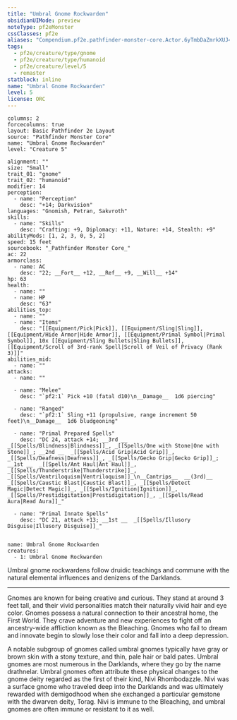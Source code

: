 ```yaml
---
title: "Umbral Gnome Rockwarden"
obsidianUIMode: preview
noteType: pf2eMonster
cssClasses: pf2e
aliases: "Compendium.pf2e.pathfinder-monster-core.Actor.6yTmbDaZmrkXUJ4t" 
tags:
  - pf2e/creature/type/gnome
  - pf2e/creature/type/humanoid
  - pf2e/creature/level/5
  - remaster
statblock: inline
name: "Umbral Gnome Rockwarden"
level: 5
license: ORC
---
```


```statblock
columns: 2
forcecolumns: true
layout: Basic Pathfinder 2e Layout
source: "Pathfinder Monster Core"
name: "Umbral Gnome Rockwarden"
level: "Creature 5"

alignment: ""
size: "Small"
trait_01: "gnome"
trait_02: "humanoid"
modifier: 14
perception:
  - name: "Perception"
    desc: "+14; Darkvision"
languages: "Gnomish, Petran, Sakvroth"
skills:
  - name: "Skills"
    desc: "Crafting: +9, Diplomacy: +11, Nature: +14, Stealth: +9"
abilityMods: [1, 2, 3, 0, 5, 2]
speed: 15 feet
sourcebook: "_Pathfinder Monster Core_"
ac: 22
armorclass:
  - name: AC
    desc: "22; __Fort__ +12, __Ref__ +9, __Will__ +14"
hp: 63
health:
  - name: ""
  - name: HP
    desc: "63"
abilities_top:
  - name: ""
  - name: "Items"
    desc: "[[Equipment/Pick|Pick]], [[Equipment/Sling|Sling]], [[Equipment/Hide Armor|Hide Armor]], [[Equipment/Primal Symbol|Primal Symbol]], 10x [[Equipment/Sling Bullets|Sling Bullets]], [[Equipment/Scroll of 3rd-rank Spell|Scroll of Veil of Privacy (Rank 3)]]"
abilities_mid:
  - name: ""
attacks:
  - name: ""

  - name: "Melee"
    desc: "`pf2:1` Pick +10 (fatal d10)\n__Damage__  1d6 piercing"

  - name: "Ranged"
    desc: "`pf2:1` Sling +11 (propulsive, range increment 50 feet)\n__Damage__  1d6 bludgeoning"

  - name: "Primal Prepared Spells"
    desc: "DC 24, attack +14; __3rd __  _[[Spells/Blindness|Blindness]]_, _[[Spells/One with Stone|One with Stone]]_; __2nd __  _[[Spells/Acid Grip|Acid Grip]]_, _[[Spells/Deafness|Deafness]]_, _[[Spells/Gecko Grip|Gecko Grip]]_; __1st __  _[[Spells/Ant Haul|Ant Haul]]_, _[[Spells/Thunderstrike|Thunderstrike]]_, _[[Spells/Ventriloquism|Ventriloquism]]_\n__Cantrips__  __(3rd)__ _[[Spells/Caustic Blast|Caustic Blast]]_, _[[Spells/Detect Magic|Detect Magic]]_, _[[Spells/Ignition|Ignition]]_, _[[Spells/Prestidigitation|Prestidigitation]]_, _[[Spells/Read Aura|Read Aura]]_"

  - name: "Primal Innate Spells"
    desc: "DC 21, attack +13; __1st __  _[[Spells/Illusory Disguise|Illusory Disguise]]_"
 
```

```encounter-table
name: Umbral Gnome Rockwarden
creatures:
  - 1: Umbral Gnome Rockwarden
```



Umbral gnome rockwardens follow druidic teachings and commune with the natural elemental influences and denizens of the Darklands.

* * *

Gnomes are known for being creative and curious. They stand at around 3 feet tall, and their vivid personalities match their naturally vivid hair and eye color. Gnomes possess a natural connection to their ancestral home, the First World. They crave adventure and new experiences to fight off an ancestry-wide affliction known as the Bleaching. Gnomes who fail to dream and innovate begin to slowly lose their color and fall into a deep depression.

A notable subgroup of gnomes called umbral gnomes typically have gray or brown skin with a stony texture, and thin, pale hair or bald pates. Umbral gnomes are most numerous in the Darklands, where they go by the name drathnelar. Umbral gnomes often attribute these physical changes to the gnome deity regarded as the first of their kind, Nivi Rhombodazzle. Nivi was a surface gnome who traveled deep into the Darklands and was ultimately rewarded with demigodhood when she exchanged a particular gemstone with the dwarven deity, Torag. Nivi is immune to the Bleaching, and umbral gnomes are often immune or resistant to it as well.
